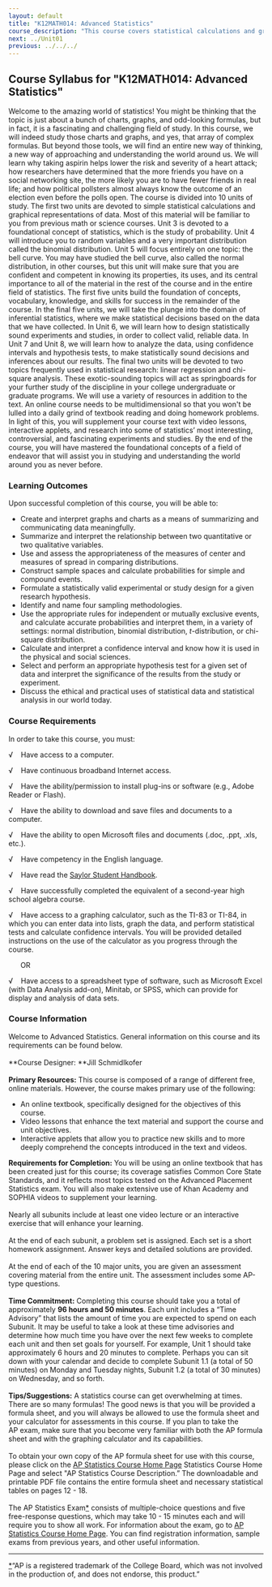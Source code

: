 ```yaml
---
layout: default
title: "K12MATH014: Advanced Statistics"
course_description: "This course covers statistical calculations and graphical representations of data, probability, random variables and binomial distribution, the bell curve, statistical experimentation, data analysis, linear regression, and chi-square analysis."
next: ../Unit01
previous: ../../../
---
```

Course Syllabus for "K12MATH014: Advanced Statistics"
-----------------------------------------------------

Welcome to the amazing world of statistics! You might be thinking that
the topic is just about a bunch of charts, graphs, and odd-looking
formulas, but in fact, it is a fascinating and challenging field of
study. In this course, we will indeed study those charts and graphs, and
yes, that array of complex formulas. But beyond those tools, we will
find an entire new way of thinking, a new way of approaching and
understanding the world around us. We will learn why taking aspirin
helps lower the risk and severity of a heart attack; how researchers
have determined that the more friends you have on a social networking
site, the more likely you are to have fewer friends in real life; and
how political pollsters almost always know the outcome of an election
even before the polls open. The course is divided into 10 units of
study. The first two units are devoted to simple statistical
calculations and graphical representations of data. Most of this
material will be familiar to you from previous math or science courses.
Unit 3 is devoted to a foundational concept of statistics, which is the
study of probability. Unit 4 will introduce you to random variables and
a very important distribution called the binomial distribution. Unit 5
will focus entirely on one topic: the bell curve. You may have studied
the bell curve, also called the normal distribution, in other courses,
but this unit will make sure that you are confident and competent in
knowing its properties, its uses, and its central importance to all of
the material in the rest of the course and in the entire field of
statistics. The first five units build the foundation of concepts,
vocabulary, knowledge, and skills for success in the remainder of the
course. In the final five units, we will take the plunge into the domain
of inferential statistics, where we make statistical decisions based on
the data that we have collected. In Unit 6, we will learn how to design
statistically sound experiments and studies, in order to collect valid,
reliable data. In Unit 7 and Unit 8, we will learn how to analyze the
data, using confidence intervals and hypothesis tests, to make
statistically sound decisions and inferences about our results. The
final two units will be devoted to two topics frequently used in
statistical research: linear regression and chi-square analysis. These
exotic-sounding topics will act as springboards for your further study
of the discipline in your college undergraduate or graduate programs. We
will use a variety of resources in addition to the text. An online
course needs to be multidimensional so that you won't be lulled into a
daily grind of textbook reading and doing homework problems. In light of
this, you will supplement your course text with video lessons,
interactive applets, and research into some of statistics’ most
interesting, controversial, and fascinating experiments and studies. By
the end of the course, you will have mastered the foundational concepts
of a field of endeavor that will assist you in studying and
understanding the world around you as never before.

### Learning Outcomes

Upon successful completion of this course, you will be able to:  

-   Create and interpret graphs and charts as a means of summarizing and
    communicating data meaningfully.
-   Summarize and interpret the relationship between two quantitative or
    two qualitative variables.
-   Use and assess the appropriateness of the measures of center and
    measures of spread in comparing distributions.
-   Construct sample spaces and calculate probabilities for simple and
    compound events.
-   Formulate a statistically valid experimental or study design for a
    given research hypothesis.
-   Identify and name four sampling methodologies.
-   Use the appropriate rules for independent or mutually exclusive
    events, and calculate accurate probabilities and interpret them, in
    a variety of settings: normal distribution, binomial distribution,
    *t*-distribution, or chi-square distribution.
-   Calculate and interpret a confidence interval and know how it is
    used in the physical and social sciences.
-   Select and perform an appropriate hypothesis test for a given set of
    data and interpret the significance of the results from the study or
    experiment.
-   Discuss the ethical and practical uses of statistical data and
    statistical analysis in our world today.

### Course Requirements

In order to take this course, you must:  
  
 √    Have access to a computer.  
  
 √    Have continuous broadband Internet access.  
  
 √    Have the ability/permission to install plug-ins or software (e.g.,
Adobe Reader or Flash).  
  
 √    Have the ability to download and save files and documents to a
computer.  
  
 √    Have the ability to open Microsoft files and documents (.doc,
.ppt, .xls, etc.).  
  
 √    Have competency in the English language.  
  
 √    Have read the [Saylor Student
Handbook](https://resources.saylor.org/wwwresources/archived/site/wp-content/uploads/2012/05/Saylor-StudentHandbook.pdf).  
  
 √    Have successfully completed the equivalent of a second-year high
school algebra course.  
  
 √    Have access to a graphing calculator, such as the TI-83 or TI-84,
in which you can enter data into lists, graph the data, and perform
statistical tests and calculate confidence intervals. You will be
provided detailed instructions on the use of the calculator as you
progress through the course.  
  
       OR  
  
 √    Have access to a spreadsheet type of software, such as Microsoft
Excel (with Data Analysis add-on), Minitab, or SPSS, which can provide
for display and analysis of data sets.

### Course Information

Welcome to Advanced Statistics. General information on this course and
its requirements can be found below.  
    
 **Course Designer: **Jill Schmidlkofer  
    
 **Primary Resources:** This course is composed of a range of different
free, online materials. However, the course makes primary use of the
following:  

-   An online textbook, specifically designed for the objectives of this
    course.
-   Video lessons that enhance the text material and support the course
    and unit objectives.
-   Interactive applets that allow you to practice new skills and to
    more deeply comprehend the concepts introduced in the text and
    videos. 

**Requirements for Completion:** You will be using an online textbook
that has been created just for this course; its coverage satisfies
Common Core State Standards, and it reflects most topics tested on the
Advanced Placement Statistics exam. You will also make extensive use of
Khan Academy and SOPHIA videos to supplement your learning.  
    
 Nearly all subunits include at least one video lecture or an
interactive exercise that will enhance your learning.  
    
 At the end of each subunit, a problem set is assigned. Each set is a
short homework assignment. Answer keys and detailed solutions are
provided.  
    
 At the end of each of the 10 major units, you are given an assessment
covering material from the entire unit. The assessment includes some
AP-type questions.  
    
 **Time Commitment:** Completing this course should take you a total of
approximately **96 hours and 50 minutes**. Each unit includes a “Time
Advisory” that lists the amount of time you are expected to spend on
each Subunit. It may be useful to take a look at these time advisories
and determine how much time you have over the next few weeks to complete
each unit and then set goals for yourself. For example, Unit 1 should
take approximately 6 hours and 20 minutes to complete. Perhaps you can
sit down with your calendar and decide to complete Subunit 1.1 (a total
of 50 minutes) on Monday and Tuesday nights, Subunit 1.2 (a total of 30
minutes) on Wednesday, and so forth.  
    
 **Tips/Suggestions:** A statistics course can get overwhelming at
times. There are so many formulas! The good news is that you will be
provided a formula sheet, and you will always be allowed to use the
formula sheet and your calculator for assessments in this course. If you
plan to take the AP exam, make sure that you become very familiar with
both the AP formula sheet and with the graphing calculator and its
capabilities.  
    
 To obtain your own copy of the AP formula sheet for use with this
course, please click on the [AP Statistics Course Home
Page](http://apcentral.collegeboard.com/apc/public/courses/teachers_corner/2151.html) Statistics
Course Home Page and select "AP Statistics Course Description.” The
downloadable and printable PDF file contains the entire formula sheet
and necessary statistical tables on pages 12 - 18.  
    
 The AP Statistics Exam[\*](#_edn1) consists of multiple-choice
questions and five free-response questions, which may take 10 - 15
minutes each and will require you to show all work. For information
about the exam, go to [AP Statistics Course Home
Page](http://apcentral.collegeboard.com/apc/public/courses/teachers_corner/2151.html).
You can find registration information, sample exams from previous years,
and other useful information.  
  

------------------------------------------------------------------------

[\*](#_ednref)“AP is a registered trademark of the College Board, which
was not involved in the production of, and does not endorse, this
product.”


